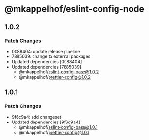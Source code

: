 # @mkappelhof/eslint-config-node

## 1.0.2

### Patch Changes

- 0088404: update release pipeline
- 7885039: change to external packages
- Updated dependencies [0088404]
- Updated dependencies [7885039]
  - @mkappelhof/eslint-config-base@1.0.2
  - @mkappelhof/prettier-config@1.0.2

## 1.0.1

### Patch Changes

- 9f6c9a4: add changeset
- Updated dependencies [9f6c9a4]
  - @mkappelhof/eslint-config-base@1.0.1
  - @mkappelhof/prettier-config@1.0.1
